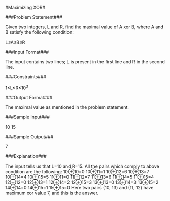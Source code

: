 
#Maximizing XOR#


###Problem Statement###

Given two integers, L and R, find the maximal value of A xor B, where A and B satisfy the following condition:

L≤A≤B≤R

###Input Format###

The input contains two lines; L is present in the first line and R in the second line.

###Constraints###

1≤L≤R≤10<sup>3</sup>

###Output Format###

The maximal value as mentioned in the problem statement.

###Sample Input###

10
15

###Sample Output###

7

###Explanation###

The input tells us that L=10 and R=15. All the pairs which comply to above condition are the following:
10⊕10=0
10⊕11=1
10⊕12=6
10⊕13=7
10⊕14=4
10⊕15=5
11⊕11=0
11⊕12=7
11⊕13=6
11⊕14=5
11⊕15=4
12⊕12=0
12⊕13=1
12⊕14=2
12⊕15=3
13⊕13=0
13⊕14=3
13⊕15=2
14⊕14=0
14⊕15=1
15⊕15=0
Here two pairs (10, 13) and (11, 12) have maximum xor value 7, and this is the answer.
